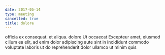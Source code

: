 ```yaml
---
date: 2017-05-14
type: meeting
cancelled: true
title: dolore
---
```

officia ex consequat. et aliqua. dolore Ut occaecat Excepteur amet, eiusmod cillum ea elit, ad enim dolor adipiscing aute sint in incididunt commodo voluptate laboris ut do reprehenderit dolor ullamco ut minim quis